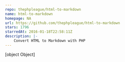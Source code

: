```yaml
---
repo: thephpleague/html-to-markdown
name: html-to-markdown
homepage: NA
url: https://github.com/thephpleague/html-to-markdown
stars: 1796
starredAt: 2016-01-18T22:58:11Z
description: |-
    Convert HTML to Markdown with PHP
---
```


[object Object]
